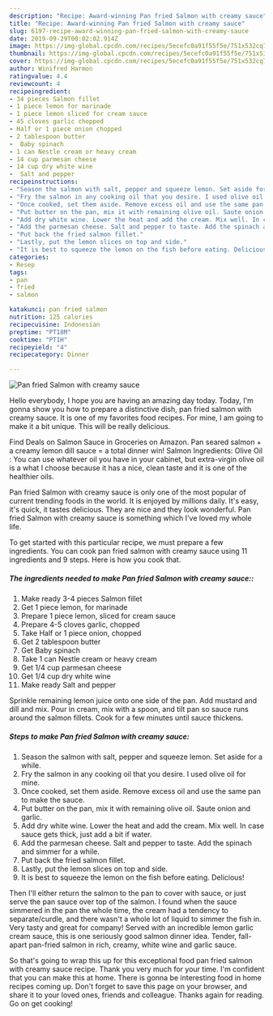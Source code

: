```yaml
---
description: "Recipe: Award-winning Pan fried Salmon with creamy sauce"
title: "Recipe: Award-winning Pan fried Salmon with creamy sauce"
slug: 6197-recipe-award-winning-pan-fried-salmon-with-creamy-sauce
date: 2019-09-29T00:02:02.914Z
image: https://img-global.cpcdn.com/recipes/5ecefc0a91f55f5e/751x532cq70/pan-fried-salmon-with-creamy-sauce-recipe-main-photo.jpg
thumbnail: https://img-global.cpcdn.com/recipes/5ecefc0a91f55f5e/751x532cq70/pan-fried-salmon-with-creamy-sauce-recipe-main-photo.jpg
cover: https://img-global.cpcdn.com/recipes/5ecefc0a91f55f5e/751x532cq70/pan-fried-salmon-with-creamy-sauce-recipe-main-photo.jpg
author: Winifred Harmon
ratingvalue: 4.4
reviewcount: 4
recipeingredient:
- 34 pieces Salmon fillet
- 1 piece lemon for marinade
- 1 piece lemon sliced for cream sauce
- 45 cloves garlic chopped
- Half or 1 piece onion chopped
- 2 tablespoon butter
-  Baby spinach
- 1 can Nestle cream or heavy cream
- 14 cup parmesan cheese
- 14 cup dry white wine
-  Salt and pepper
recipeinstructions:
- "Season the salmon with salt, pepper and squeeze lemon. Set aside for a while."
- "Fry the salmon in any cooking oil that you desire. I used olive oil for mine."
- "Once cooked, set them aside. Remove excess oil and use the same pan to make the sauce."
- "Put butter on the pan, mix it with remaining olive oil. Saute onion and garlic."
- "Add dry white wine. Lower the heat and add the cream. Mix well. In case sauce gets thick, just add a bit if water."
- "Add the parmesan cheese. Salt and pepper to taste. Add the spinach and simmer for a while."
- "Put back the fried salmon fillet."
- "Lastly, put the lemon slices on top and side."
- "It is best to squeeze the lemon on the fish before eating. Delicious!"
categories:
- Resep
tags:
- pan
- fried
- salmon

katakunci: pan fried salmon
nutrition: 125 calories
recipecuisine: Indonesian
preptime: "PT18M"
cooktime: "PT1H"
recipeyield: "4"
recipecategory: Dinner

---
```



![Pan fried Salmon with creamy sauce](https://img-global.cpcdn.com/recipes/5ecefc0a91f55f5e/751x532cq70/pan-fried-salmon-with-creamy-sauce-recipe-main-photo.jpg)

Hello everybody, I hope you are having an amazing day today. Today, I'm gonna show you how to prepare a distinctive dish, pan fried salmon with creamy sauce. It is one of my favorites food recipes. For mine, I am going to make it a bit unique. This will be really delicious.

Find Deals on Salmon Sauce in Groceries on Amazon. Pan seared salmon + a creamy lemon dill sauce = a total dinner win! Salmon Ingredients: Olive Oil : You can use whatever oil you have in your cabinet, but extra-virgin olive oil is a what I choose because it has a nice, clean taste and it is one of the healthier oils.

Pan fried Salmon with creamy sauce is only one of the most popular of current trending foods in the world. It is enjoyed by millions daily. It's easy, it's quick, it tastes delicious. They are nice and they look wonderful. Pan fried Salmon with creamy sauce is something which I've loved my whole life.


To get started with this particular recipe, we must prepare a few ingredients. You can cook pan fried salmon with creamy sauce using 11 ingredients and 9 steps. Here is how you cook that.

##### The ingredients needed to make Pan fried Salmon with creamy sauce::

1. Make ready 3-4 pieces Salmon fillet
1. Get 1 piece lemon, for marinade
1. Prepare 1 piece lemon, sliced for cream sauce
1. Prepare 4-5 cloves garlic, chopped
1. Take Half or 1 piece onion, chopped
1. Get 2 tablespoon butter
1. Get  Baby spinach
1. Take 1 can Nestle cream or heavy cream
1. Get 1/4 cup parmesan cheese
1. Get 1/4 cup dry white wine
1. Make ready  Salt and pepper


Sprinkle remaining lemon juice onto one side of the pan. Add mustard and dill and mix. Pour in cream, mix with a spoon, and tilt pan so sauce runs around the salmon fillets. Cook for a few minutes until sauce thickens. 

##### Steps to make Pan fried Salmon with creamy sauce:

1. Season the salmon with salt, pepper and squeeze lemon. Set aside for a while.
1. Fry the salmon in any cooking oil that you desire. I used olive oil for mine.
1. Once cooked, set them aside. Remove excess oil and use the same pan to make the sauce.
1. Put butter on the pan, mix it with remaining olive oil. Saute onion and garlic.
1. Add dry white wine. Lower the heat and add the cream. Mix well. In case sauce gets thick, just add a bit if water.
1. Add the parmesan cheese. Salt and pepper to taste. Add the spinach and simmer for a while.
1. Put back the fried salmon fillet.
1. Lastly, put the lemon slices on top and side.
1. It is best to squeeze the lemon on the fish before eating. Delicious!


Then I&#39;ll either return the salmon to the pan to cover with sauce, or just serve the pan sauce over top of the salmon. I found when the sauce simmered in the pan the whole time, the cream had a tendency to separate/curdle, and there wasn&#39;t a whole lot of liquid to simmer the fish in. Very tasty and great for company! Served with an incredible lemon garlic cream sauce, this is one seriously good salmon dinner idea. Tender, fall-apart pan-fried salmon in rich, creamy, white wine and garlic sauce. 

So that's going to wrap this up for this exceptional food pan fried salmon with creamy sauce recipe. Thank you very much for your time. I'm confident that you can make this at home. There is gonna be interesting food in home recipes coming up. Don't forget to save this page on your browser, and share it to your loved ones, friends and colleague. Thanks again for reading. Go on get cooking!
